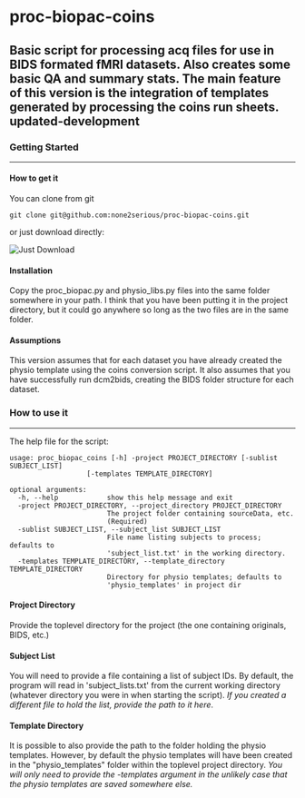 # proc-biopac-coins
Basic script for processing acq files for use in BIDS formated fMRI datasets.
Also creates some basic QA and summary stats. The main feature of this version is the integration of templates generated by processing the coins run sheets. 
updated-development
---
### Getting Started
---
#### How to get it

You can clone from git
```
git clone git@github.com:none2serious/proc-biopac-coins.git
```
or just download directly:

![Just Download](https://github.com/none2serious/proc-biopac-coins/blob/master/download.png)

#### Installation
Copy the proc_biopac.py and physio_libs.py files into the same folder somewhere in your path. I think that you have been putting it in the project directory, but it could go anywhere so long as the two files are in the same folder.

#### Assumptions
This version assumes that for each dataset you have already created the physio template using the coins conversion script. It also assumes that you have successfully run dcm2bids, creating the BIDS folder structure for each dataset.

### How to use it
---
The help file for the script:
```
usage: proc_biopac_coins [-h] -project PROJECT_DIRECTORY [-sublist SUBJECT_LIST]
                   [-templates TEMPLATE_DIRECTORY]

optional arguments:
  -h, --help            show this help message and exit
  -project PROJECT_DIRECTORY, --project_directory PROJECT_DIRECTORY
                        The project folder containing sourceData, etc.
                        (Required)
  -sublist SUBJECT_LIST, --subject_list SUBJECT_LIST
                        File name listing subjects to process; defaults to
                        'subject_list.txt' in the working directory.
  -templates TEMPLATE_DIRECTORY, --template_directory TEMPLATE_DIRECTORY
                        Directory for physio templates; defaults to
                        'physio_templates' in project dir
```
#### Project Directory
Provide the toplevel directory for the project (the one containing originals, BIDS, etc.)
#### Subject List
You will need to provide a file containing a list of subject IDs. By default, the program will read in 'subject_lists.txt' from the current working directory (whatever directory you were in when starting the script). *If you created a different file to hold the list, provide the path to it here*.
#### Template Directory
It is possible to also provide the path to the folder holding the physio templates. However, by default the physio templates will have been created in the "physio_templates" folder within the toplevel project directory. *You will only need to provide the -templates argument in the unlikely case that the physio templates are saved somewhere else.*






